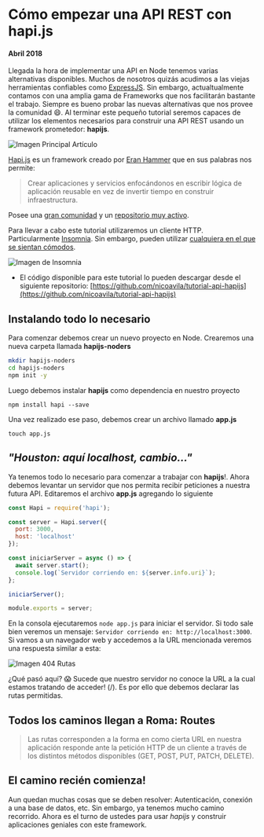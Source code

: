 # Cómo empezar una API REST con hapi.js
#### Abril 2018

Llegada la hora de implementar una API en Node tenemos varias alternativas disponibles. Muchos de nosotros quizás acudimos a las viejas herramientas confiables como [ExpressJS](http://expressjs.com/). Sin embargo, actualtualmente contamos con una amplia gama de Frameworks que nos facilitarán bastante el trabajo. Siempre es bueno probar las nuevas alternativas que nos provee la comunidad :smile:.
Al terminar este pequeño tutorial seremos capaces de utilizar los elementos necesarios para construir una API REST usando un framework prometedor: **hapijs**.

![Imagen Principal Artículo](http://nicoavila.s3.amazonaws.com/articulos/01_01como_empezar_api_rest_hapi.jpg)

[Hapi.js](https://hapijs.com/) es un framework creado por [Eran Hammer](https://twitter.com/eranhammer) que en sus palabras nos permite: 

> Crear aplicaciones y servicios enfocándonos en escribir lógica de aplicación reusable en vez de invertir tiempo en construir infraestructura.

Posee una [gran comunidad](https://hapijs.com/community) y un [repositorio muy activo](https://github.com/hapijs/hapi).

Para llevar a cabo este tutorial utilizaremos un cliente HTTP. Particularmente [Insomnia](https://insomnia.rest). Sin embargo, pueden utilizar [cualquiera en el que se sientan cómodos](https://www.getpostman.com/).

![Imagen de Insomnia](https://insomnia.rest/static/main-ac0a1732afac19acce5ad6825595c3bb-f3479.webp)

* El código disponible para este tutorial lo pueden descargar desde el siguiente repositorio: [https://github.com/nicoavila/tutorial-api-hapijs](https://github.com/nicoavila/tutorial-api-hapijs)

## Instalando todo lo necesario
Para comenzar debemos crear un nuevo proyecto en Node. Crearemos una nueva carpeta llamada **hapijs-noders**

```bash
mkdir hapijs-noders  
cd hapijs-noders  
npm init -y
```

Luego debemos instalar **hapijs** como dependencia en nuestro proyecto

``npm install hapi --save``

Una vez realizado ese paso, debemos crear un archivo llamado **app.js**

``touch app.js``

## *"Houston: aquí localhost, cambio..."*
Ya tenemos todo lo necesario para comenzar a trabajar con **hapijs**!. Ahora debemos levantar un servidor que nos permita recibir peticiones a nuestra futura API. Editaremos el archivo **app.js** agregando lo siguiente

```javascript
const Hapi = require('hapi');

const server = Hapi.server({
  port: 3000,
  host: 'localhost'
});

const iniciarServer = async () => {
  await server.start();
  console.log(`Servidor corriendo en: ${server.info.uri}`);
};

iniciarServer();

module.exports = server;
```

En la consola ejecutaremos ```node app.js``` para iniciar el servidor. Si todo sale bien veremos un mensaje: ```Servidor corriendo en: http://localhost:3000```. Si vamos a un navegador web y accedemos a la URL mencionada veremos una respuesta similar a esta:

![Imagen 404 Rutas](http://nicoavila.s3.amazonaws.com/articulos/01_03localhost_404.jpg)

¿Qué pasó aquí? :scream: Sucede que nuestro servidor no conoce la URL a la cual estamos tratando de acceder! (/). Es por ello que debemos declarar las rutas permitidas.

## Todos los caminos llegan a Roma: Routes
> Las rutas corresponden a la forma en como cierta URL en nuestra aplicación responde ante la petición HTTP de un cliente a través de los distintos métodos disponibles (GET, POST, PUT, PATCH, DELETE).

## El camino recién comienza!
Aun quedan muchas cosas que se deben resolver: Autenticación, conexión a una base de datos, etc. Sin embargo, ya tenemos mucho camino recorrido. Ahora es el turno de ustedes para usar *hapijs* y construir aplicaciones geniales con este framework.